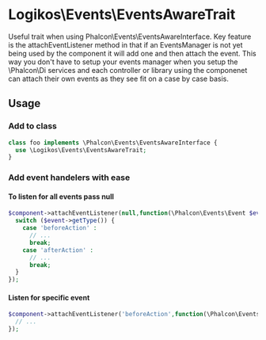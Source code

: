 # Logikos\Events\EventsAwareTrait
Useful trait when using Phalcon\Events\EventsAwareInterface.
Key feature is the attachEventListener method in that if an EventsManager is not yet being used by the component it will add one and then attach the event.  This way you don't have to setup your events manager when you setup the \Phalcon\Di services and each controller or library using the componenet can attach their own events as they see fit on a case by case basis.

## Usage

### Add to class
```php
class foo implements \Phalcon\Events\EventsAwareInterface {
  use \Logikos\Events\EventsAwareTrait;
}
```

### Add event handelers with ease
#### To listen for all events pass null
```php
$component->attachEventListener(null,function(\Phalcon\Events\Event $event, $component, $data=null) {
  switch ($event->getType()) {
    case 'beforeAction' :
      // ...
      break;
    case 'afterAction' :
      // ...
      break;
  }
});
```

#### Listen for specific event
```php
$component->attachEventListener('beforeAction',function(\Phalcon\Events\Event $event, $component, $data=null) {
  // ...
});
```
